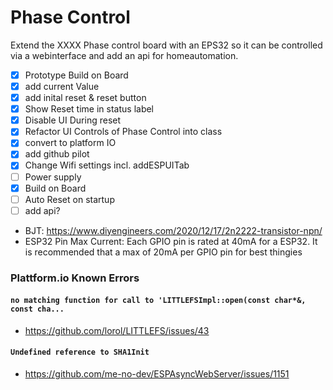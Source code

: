 # Phase Control

Extend the XXXX Phase control board with an EPS32 so it can be controlled via a webinterface and add an api for homeautomation.

- [x] Prototype Build on Board
- [x] add current Value
- [x] add inital reset & reset button
- [x] Show Reset time in status label
- [x] Disable UI During reset
- [x] Refactor UI Controls of Phase Control into class
- [x] convert to platform IO
- [x] add github pilot
- [x] Change Wifi settings incl. addESPUITab
- [ ] Power supply 
- [x] Build on Board
- [ ] Auto Reset on startup
- [ ] add api?

- BJT: https://www.diyengineers.com/2020/12/17/2n2222-transistor-npn/
- ESP32 Pin Max Current: Each GPIO pin is rated at 40mA for a ESP32. It is recommended that a max of 20mA per GPIO pin for best thingies

### Plattform.io Known Errors

#### `no matching function for call to 'LITTLEFSImpl::open(const char*&, const cha...`
- https://github.com/lorol/LITTLEFS/issues/43

#### `Undefined reference to SHA1Init`
- https://github.com/me-no-dev/ESPAsyncWebServer/issues/1151
